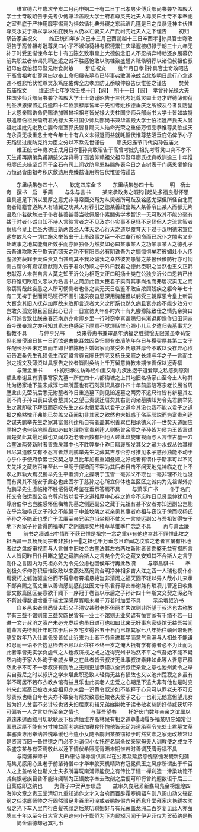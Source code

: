 <!-- { "loadSidebar": true } -->
　　维宣德六年歳次辛亥二月丙申朔二十有二日丁巳孝男少傅兵部尚书兼华盖殿大学士士竒敢昭告于先考少傅兼华盖殿大学士府君尊灵先妣夫人尊灵曰士竒不孝奉祀之室弗底于严神用靡寜惕焉为惧兹循礼典外寝之东祗洁几筵是日之良恭迁神主伏惟尊灵永妥于斯以享以佑庇我后人仍以亡妻夫人严氏祔先妣夫人之下谨告
　　初归祭告家庙祝文
　　维正统四年岁次己未三月己酉朔越十三日辛酉孝孙具官士竒敢昭告于髙曽祖考妣尊灵曰小子不淑仰荷祖考积德累仁庆泽遐被叨禄于朝三十九年无补于时受恩惭悚今年七十有五陈乞致事皇上大德俯念旧人不忍捐弃特勅还乡展墓仍前共职兹者恭谒先祠追逺之诚不胜感怆敢以防牲粢盛醴齐祗脩明荐以诸伯叔祖伯叔祖母伯叔伯叔母暨兄祔食尚飨
　　辞庙祝文
　　维年月日孝孙具官士竒敢昭告于髙曾祖考妣尊灵曰钦奉上命归展先墓恭已毕事弗敢滞淹兹当北旋明日启行心念逺违不胜悲怆伏惟尊灵永笃庇佑俾全忠孝庶防无忝敬伸祭告伏惟鉴之谨告
　　焚黄告庙祝文
　　维正统七年岁次壬戌十月【阙】　朔十一日【阙】　孝曾孙光禄大夫柱国少师兵部尚书兼华盖殿大学士士竒谨昭告于三代考妣尊灵曰士竒才鲜德薄仰荷列圣洪恩擢置近侍逾四十年位崇禄厚皆本于先祖考妣积德垂庆之所被及今者复防皇上大恩亲赐诰命仍赐诰加赠曾祖祖考皆光禄大夫柱国少师兵部尚书大学士皆如故特恩追赠伯祖辰斋府君光禄大夫柱国少师兵部尚书兼华盖殿大学士伯祖妣严氏夫人曾祖妣祖妣先妣及亡妻今继室郭氏皆复赐夫人诰命光荣之重倍万恒品恭惟尊灵歆兹天宠永贲无极重念士竒今年七十有八义未得退而益就眊惛伏惟尊慈昭垂庇佑俾予小子无蹈愆过庶防克终为臣之分以不忝先世谨告
　　廖氏妇旌节门代奕孙告庙文
　　维正统七年嵗次壬戌月日孝孙奕敢昭告于髙曾考妣先祖先考尊灵曰奕不孝不天生甫再期弟奂甫期慈父弃背零丁孤苦仰赖祖父祖母暨母廖氏抚育教训逾三十年惟母廖氏志操坚贞同于金石有司上闻钦防皇恩特赐旌表今日之吉树表于门感恩懽愉倍万恒品皆由祖考积庆敷遗用克臻兹谨用祭告伏惟鉴佑谨告


　　东里续集巻四十六
　　钦定四库全书
　　东里续集巻四十七　　　明　杨士竒　撰书　启　手简
　　与朱与言书
　　某来承政务之暇钧起处多福良慰怀思且具道足下所以爱厚之意尤非寻常面交茍为从臾者所可跂及铭感尤深但所怪自北而南者籍籍誉道某人有辅翼之功某人有荐引之徳某善政出某人某善令出某人而都无片语及仆若欲勉进于仆者甚善甚善当敬佩服仆素闇劣学术智识一无可取其不能分毫有益于时者仆诚自知不待人言彼言者之不见及亦仆实事不足怪不足怪但人之流言智者察焉今皇上仁圣大徳日新两宫圣人体天之心行天之道以覆育天下过于汉明徳宋宣仁逺矣故凡今一切仁施义举皆出于上虽政事之臣一不过奉行朝命而已况仆之闇劣又非处政事之地其能有所效乎而亦匪独仆为然矣如必曰某事某人之功某事某人之徳孔子云吾谁欺欺天乎欺天而窃天之功不有阳责必有阴诛吾为之懔懔惧矣若彼媚灶小人传虗张妄获罪于天诛责又当甚焉其不我及诚我之幸然彼妄愚譬之蒙瞽伥伥防行亦可悯恻古谓尔有嘉谋嘉猷则入告于君尔乃顺之于外曰我君之徳此臣职之当然也王文正韩忠献荐人未尝自言人莫之知王沂公为相范文正曰明扬士类在公独少沂公曰恩若已出怨将谁归欧阳文忠以为名言书之简册此皆大臣君子实有其事尚推而弗居况实无之而敢窃冐哉此妄愚之人所可悯恻者也仆之实无天日临鉴不敢自欺顾残疾之躯今年七十有二无禆于世而尚玷班行不圗引退夙夜自思深用愧赧但以躬受三朝厚恩今皇上新嗣大寳念其旧人抚存加厚故未敢即言退者大义之所系也然久病且衰亦终不能少效分寸岂敢久孤宠禄且区区此心已非一日宣徳九年仆时六十有九尝豫陈致仕之情先帝笑曰未可遽言致仕朕来春还南京亦命卿乡里一行时窃幸喜谓赐归有渐退即豫作归田词四首今录奉观之亦可知其素志也感足下厚意不觉烦聒惟心照小儿旦夕遣归先墓事尤乞指教不具
　　与仲亨兄书
　　奂来辱恵书兼审髙年纳福之胜慰恱无限某虽幸茍安但老景侵廹日甚一日而欲退未能耳兹因奂归颛有奉凟陈年存日与稷契厚其第二女子许配长孙昱未定盟而年即世惟陈杨世婚姻家而某受外氏恩甚厚今不敢以没存异心欲昭告海桑先生孔硕先生而定盟言尊兄陈氏宗老又杨氏亲戚之长烦与年之子一言而主张之祝文及薄资以具祭告之仪者皆附奂纳上千万留意侍教未期惟善保以迓寿福
　　与萧孟亷书
　　仆初归承过访昨经仙里又辱力疾出迓于道爱厚之私感刻感刻颛此奉谢且有凟事寒家先墓一所在四十六都梅塘之上其地旧名杨家山至今土人称其处为杨家地下盖宋咸淳七年所塟也有石刻表识具存仆四十年前屡陪寒宗老长展省周歴此山先茔前后悉无附塟者昨日重造墓下则见廹近墓之两旁不逺尺许皆有新墓其左则不肖子孙曰表曰褒者塟其父之望已责褒迁厝矣其右则询诸墓隣知为令先君鹏举先生之藏即敬下拜既而窃叹先生之存也恒爱我以君子之道今其没也我不能以君子之道报之俛黙愧汗弗能已矣盖又窃闻初非其家之欲然也大扺惑于俗巫邪説而为富贵利逹之谋夫鹏举先生之家其富贵利逹所自有者盖其积善累仁相承徳义非一世矣天道固应厚报之也何待地理哉如必曰地理能富贵利逹人则杨曽余廖之子孙皆为侯为王皆富过晋楚矣此其最足徴也又闻坟近老者云数有相地人过此盘旋审视而与人言惟古墓一穴合塟法两旁新附者皆乖戾其中也不胜弊矣仆昨目睹褒所发其父之藏为水蚁丛蚀其棺且尽其遗骸又有不忍言者然则鹏举先生之藏其吉与否亦可推见孝子慈孙独能不动于心乎仆于使府承累世交契之厚且比年加有重姻叠娅之好或者有谓仆于斯事可以不问夫先祖之藏数百年至此一旦阨于侵廹而不寜为其后者目击不问天地鬼神临之在上不孝之罪孰大焉况鹏举先生平素清介之操明于玉雪一毫非义不取也一毫非理不处也没而有灵其不能安于此必也此固孝子慈孙之心所宜仰体也盖区区之诚内为先祖谋外亦为鹏举先生虑临楮不胜惓惓切希鉴在垂示答焉不具
　　与萧季广书
　　仆于名门托交令伯运副公及令尊府皆以君子之道相厚中心存之迨今不忘昨日见贤昆仲犹见令尊府伯仲也岂胜感怀但梅塘先墓之侧运副公之藏于先祖有甚不安者亦知运副公岂能安乎岂独杨氏之子孙之不能槩于中盖坟隣之老亲见其事者亦相与窃议于傍而叹杨氏子孙之不能正也季广于孟廉至亲兄弟岂当坐视不仗义一言使运副公与吾祖皆得安于地下两家子孙皆得防福季广之阴徳厚矣片楮草草惟季广念之不具
　　再与萧孟廉书
　　前书之凟诚出中情所不获已惟是祖宗一念之重非有他也幸甚不罪惟此坟之祖西昌一县杨氏同宗者非独仆一之祖也千万垂念且昨闻之坟隣之老者言屡有相地者过之盘旋审视而与人言惟中旧坟合古塟法其左右两坟新附者皆乖盭无益有损所言人人皆同昨日仆目睹之望之藏脗合斯人之言矣令先公之藏又安知其不合斯人之言乎则仆之言固内为先祖亦外为令先公虑也因侯车行再此致凟
　　与李昌祺书
　　奉别极久怀仰弥积缅惟致政以来燕处髙闲灵台明净神相多吉大江之西一人瑞也视仆仆焉衰朽之躯驰驱尘俗而不得息者霄壤悬絶岂非清闲之福天固不轻以畀人哉小儿来承不鄙弃赐之髙丈重以善诲感刻感刻兹因太守陈君行専此奉谢兼有琐凟儿曹近日收集鄙文数篇区区妄意欲干阁下一序冠于巻首以示后之子孙计四十年斯文交契之深必所不靳诚得数语增重于端尤深感厚胥晤未期千万若时加爱不具
　　示梁壻叔济书
　　自乡邑来者具悉贤夫妇父子清安甚慰老怀但两岁失馆则非所望于叔济也古称教学有三益不馆则废三益矣四民皆有一业士不馆则无业矣谚有恒言家有千缗不若一日进一文计叔济之资产未必充岁给也虽日进可也如曰比来无好事东家徒馆无益吾尝闻前軰言先待制壮年时馆于后荘罗宅岁得谷五十石而已馆其家七八年始往贑州馆谢氏塾又数年乃入仕盖先贤皆如此近来为士者不务自进其学而意气自满与人相处不能谦和忍耐一语不合抱忿径去不顾以此往往不终一岁之淹大扺有学有徳者必不为此而为此者率皆无实学负虗气之人也叔济戒之戒之近得兖州书浩然不平之气吾始不能不疑然内询于家人外询于亲戚乡里之在此者皆云叔济无此事叔济素非如此等人吾意已释然此书不可不一示叔济有则改之无则更加恭谨以全贤叔侄亲爱之意也池州黄令之举实自我尼之时以叔济之学未堪此职恐致人轻侮无益有损故也又以池州荒寂之乡虽有学不可居不若布衣教乡馆有益且乐也此实老人忠爱之心期足下逺大非有他也是时兖州来此崇髙已被收未尝相见亦未尝一识黄令叔济如不能释于心只可以罪老夫不可归怨贤叔也继自今老夫亦不敢妄有尼矣致意组娘老夫爱子之心一也别无他意但望儿女皆为好人贫富不必计较也贤夫妇居家和辑兄弟娣姒教子读书敬老慈防好待臧获切不可偏听一人之言以伤至亲之情也
　　与蒋吾望书
　　托好庆门数年亲亲之谊属以道逺未遑面叙用切耿耿辰下秋清缅维养髙林泉有相之道尊动履多福某叨庇如常但国恩深厚不能有分寸裨益而老病日加寝食怀愧他皆无足为道承索令先处士君墓文草率塞责専用奉纳甚愧皋缓也今遣小女随令嗣归某虽窃禄于时然贫素之家无改故常以是资装百罔一备世德之门必不为诮但小女托在名家全仗亲家母夫人训教使之成立不忝盛宗某与有荣焉敬此以逹下情伏希照亮胥晤未期惟若时善调茂膺寿福不具
　　与南浦禅师书
　　日昨恵访兼辱清供属以在公弗及延接感愧感愧发覩新刻蒲庵集尤感用心此老于前軰诗僧中才华丰腴天机精熟有冠冕佩玉之风序所谓出于千百人之上盖格论也斯文士夫多所喜玩南浦师能使之有传比于建一禅刹造一津梁功徳不减矣恨老疾目昏不能详阅聊为正误数字奉去改刻之后便可印行曾约题数语于后三二日藁成即送纳也
　　为萧子冲贺尹彦璟启
　　兹审久峩冠豸新翥舄鳬金榜焜煌四海仰文章之贵玉堂清切九重知述作之才入台府而百辟霜寒拥轺车则八闽山动又辍纪纲之任逺膺师帅之行固然骥足非百里可淹或者鹏抟假六月而息升堂拜家庆艳绣衣防服之光下车入里门行白髪苍顔之后某叨聨姻好与有光荣盖龙洲二百岁复见此人亦萤牕三十年以至今日大官大邑谅何小于郑侨为下为民矧习闻于伊尹菲仪为贺茹纳是祈
　　简金谕徳却冠宾礼币
